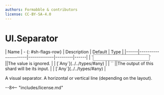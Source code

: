 ```yaml
---
authors: Formabble & contributors
license: CC-BY-SA-4.0
---
```



# UI.Separator

<div class="sh-parameters" markdown="1">
| Name | - {: #sh-flags-row} | Description | Default | Type |
|------|---------------------|-------------|---------|------|
| `<input>` ||The value is ignored. | | [`Any`](../../types/#any) |
| `<output>` ||The output of this shard will be its input. | | [`Any`](../../types/#any) |

</div>

A visual separator. A horizontal or vertical line (depending on the layout).

--8<-- "includes/license.md"

